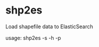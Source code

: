 shp2es
======

Load shapefile data to ElasticSearch

usage: shp2es -s <shapefile> -h <ElasticSearch host> -p <ElasticSearch port>
